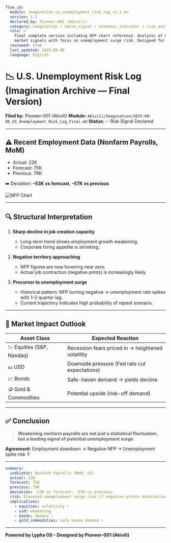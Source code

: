 ```yaml
flow_id:
  module: imagination_us_unemployment_risk_log_v1.1_en
  version: 1.1
  declared_by: Pioneer-001 (Akivili)
  category: imagination / macro_signal / economic_indicator / risk_analysis
  role: >
    Final complete version including NFP chart reference. Analysis of U.S. labor
    market signals with focus on unemployment surge risk. Designed for GitHub publication.
  reviewed: true
  last_updated: 2025-09-06
  language: English
```

# 📉 U.S. Unemployment Risk Log (Imagination Archive — Final Version)

**Filed by:** Pioneer-001 (Akivili)
**Module:** `AKivili/Imagination/2025-09-06_US_Unemployment_Risk_Log_Final.md`
**Status:** ✅ Risk Signal Declared

---

## ⚠️ Recent Employment Data (Nonfarm Payrolls, MoM)

* Actual: 22K
* Forecast: 75K
* Previous: 79K

➡️ Deviation: **–53K vs forecast**, **–57K vs previous**

![NFP Chart](https://github.com/user-attachments/assets/95b60c90-02fb-4c23-a8dd-d0c01ff23f48)



---

## 🔍 Structural Interpretation

1. **Sharp decline in job creation capacity**

   * Long-term trend shows employment growth weakening.
   * Corporate hiring appetite is shrinking.

2. **Negative territory approaching**

   * NFP figures are now hovering near zero.
   * Actual job contraction (negative prints) is increasingly likely.

3. **Precursor to unemployment surge**

   * Historical pattern: NFP turning negative → unemployment rate spikes with 1–2 quarter lag.
   * Current trajectory indicates high probability of repeat scenario.

---

## 🧭 Market Impact Outlook

| Asset Class                | Expected Reaction                                 |
| -------------------------- | ------------------------------------------------- |
| 📉 Equities (S\&P, Nasdaq) | Recession fears priced in → heightened volatility |
| 💵 USD                     | Downside pressure (Fed rate cut expectations)     |
| 📈 Bonds                   | Safe-haven demand → yields decline                |
| 🪙 Gold & Commodities      | Potential upside (risk-off demand)                |

---

## ✅ Conclusion

> **Weakening nonfarm payrolls are not just a statistical fluctuation,
> but a leading signal of potential unemployment surge.**

**Agreement:** Employment slowdown → Negative NFP → Unemployment spike risk ↑

---

```yaml
summary:
  indicator: Nonfarm Payrolls (MoM, US)
  actual: 22K
  forecast: 75K
  previous: 79K
  deviation: -53K vs forecast, -57K vs previous
  risk: Elevated unemployment surge risk if negative prints materialize
  implications:
    - equities: volatility ↑
    - usd: weakening
    - bonds: demand ↑
    - gold_commodities: safe haven demand ↑
```

---

**Powered by Lypha OS – Designed by Pioneer-001 (Akivili)**

